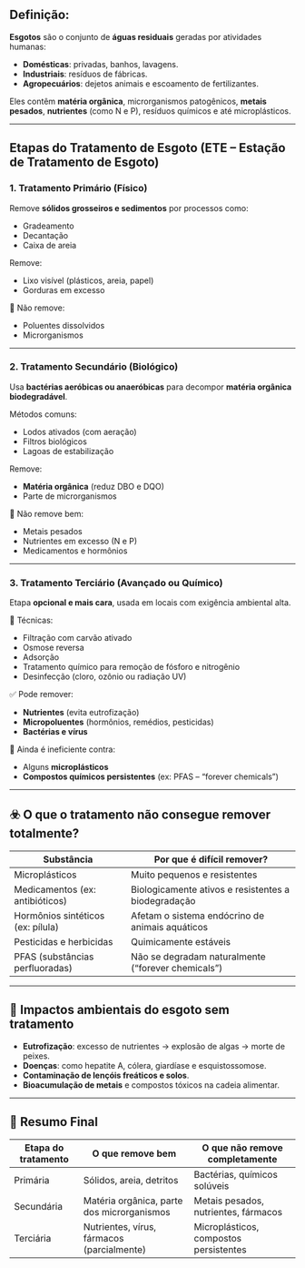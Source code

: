 ## Definição:

**Esgotos** são o conjunto de **águas residuais** geradas por atividades humanas:

- **Domésticas**: privadas, banhos, lavagens.
-  **Industriais**: resíduos de fábricas.
-  **Agropecuários**: dejetos animais e escoamento de fertilizantes.

Eles contêm **matéria orgânica**, microrganismos patogênicos, **metais pesados**, **nutrientes** (como N e P), resíduos químicos e até microplásticos.

---
## Etapas do Tratamento de Esgoto (ETE – Estação de Tratamento de Esgoto)

### 1. **Tratamento Primário (Físico)**

Remove **sólidos grosseiros e sedimentos** por processos como:
- Gradeamento
- Decantação
- Caixa de areia

 Remove:
- Lixo visível (plásticos, areia, papel)
- Gorduras em excesso

🚫 Não remove:
- Poluentes dissolvidos
- Microrganismos
---
### 2. **Tratamento Secundário (Biológico)**

Usa **bactérias aeróbicas ou anaeróbicas** para decompor **matéria orgânica biodegradável**.

 Métodos comuns:
- Lodos ativados (com aeração)
- Filtros biológicos
- Lagoas de estabilização

 Remove:
- **Matéria orgânica** (reduz DBO e DQO)
- Parte de microrganismos

🚫 Não remove bem:
- Metais pesados
- Nutrientes em excesso (N e P)
- Medicamentos e hormônios

---
### 3. **Tratamento Terciário (Avançado ou Químico)**

Etapa **opcional e mais cara**, usada em locais com exigência ambiental alta.

🧪 Técnicas:
- Filtração com carvão ativado
- Osmose reversa
- Adsorção
- Tratamento químico para remoção de fósforo e nitrogênio
- Desinfecção (cloro, ozônio ou radiação UV)

✅ Pode remover:
- **Nutrientes** (evita eutrofização)
- **Micropoluentes** (hormônios, remédios, pesticidas)
- **Bactérias e vírus**

🚫 Ainda é ineficiente contra:
- Alguns **microplásticos**
- **Compostos químicos persistentes** (ex: PFAS – “forever chemicals”)

---

## ☣️ O que o tratamento **não consegue remover totalmente**?

|Substância|Por que é difícil remover?|
|---|---|
|Microplásticos|Muito pequenos e resistentes|
|Medicamentos (ex: antibióticos)|Biologicamente ativos e resistentes a biodegradação|
|Hormônios sintéticos (ex: pílula)|Afetam o sistema endócrino de animais aquáticos|
|Pesticidas e herbicidas|Quimicamente estáveis|
|PFAS (substâncias perfluoradas)|Não se degradam naturalmente (“forever chemicals”)|

---

## 🧪 Impactos ambientais do esgoto sem tratamento

- **Eutrofização**: excesso de nutrientes → explosão de algas → morte de peixes.
- **Doenças**: como hepatite A, cólera, giardíase e esquistossomose.
- **Contaminação de lençóis freáticos e solos**.
- **Bioacumulação de metais** e compostos tóxicos na cadeia alimentar.

---
## 🧠 Resumo Final

|Etapa do tratamento|O que remove bem|O que não remove completamente|
|---|---|---|
|Primária|Sólidos, areia, detritos|Bactérias, químicos solúveis|
|Secundária|Matéria orgânica, parte dos microrganismos|Metais pesados, nutrientes, fármacos|
|Terciária|Nutrientes, vírus, fármacos (parcialmente)|Microplásticos, compostos persistentes|
